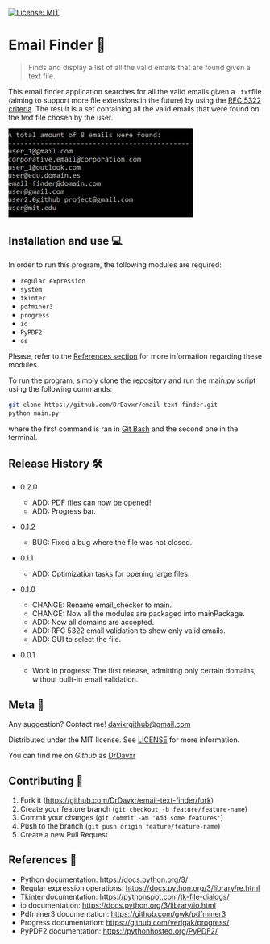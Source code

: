 [![License: MIT](https://img.shields.io/badge/License-MIT-yellow.svg)](https://opensource.org/licenses/MIT)
# Email Finder :email:
> Finds and display a list of all the valid emails that are found given a text file.

This email finder application searches for all the valid emails given a `.txt`file (aiming to support more file extensions in the future) by using the [RFC 5322 criteria](https://tools.ietf.org/html/rfc5322). The result is a set containing all the valid emails that were found on the text file chosen by the user.

![Program output](https://github.com/DrDavxr/email-text-finder/blob/master/email-text-finder.PNG)

## Installation and use :computer:

In order to run this program, the following modules are required:

* `regular expression`
* `system`
* `tkinter`
* `pdfminer3`
* `progress`
* `io`
* `PyPDF2`
* `os`

Please, refer to the [References section](#references) for more information regarding these modules.

To run the program, simply clone the repository and run the main.py script using the following commands:

```sh
git clone https://github.com/DrDavxr/email-text-finder.git
python main.py
```
where the first command is ran in [Git Bash](https://git-scm.com/downloads) and the second one in the terminal.

## Release History :hammer_and_wrench:

* 0.2.0
    * ADD: PDF files can now be opened!
    * ADD: Progress bar.

* 0.1.2
    * BUG: Fixed a bug where the file was not closed.

* 0.1.1
    * ADD: Optimization tasks for opening large files.

* 0.1.0
    * CHANGE: Rename email_checker to main.
    * CHANGE: Now all the modules are packaged into mainPackage.
    * ADD: Now all domains are accepted.
    * ADD: RFC 5322 email validation to show only valid emails.
    * ADD: GUI to select the file.
* 0.0.1
    * Work in progress: The first release, admitting only certain domains, without built-in email validation.

## Meta :mag_right:

Any suggestion? Contact me! davixrgithub@gmail.com

Distributed under the MIT license. See [LICENSE](https://github.com/DrDavxr/email-text-finder/blob/master/LICENSE) for more information.

You can find me on _Github_ as [DrDavxr](https://github.com/dbader/)

## Contributing 🤝

1. Fork it (<https://github.com/DrDavxr/email-text-finder/fork>)
2. Create your feature branch (`git checkout -b feature/feature-name`)
3. Commit your changes (`git commit -am 'Add some features'`)
4. Push to the branch (`git push origin feature/feature-name`)
5. Create a new Pull Request

## References :green_book:
- Python documentation: https://docs.python.org/3/
- Regular expression operations: https://docs.python.org/3/library/re.html
- Tkinter documentation: https://pythonspot.com/tk-file-dialogs/
- io documentation: https://docs.python.org/3/library/io.html
- Pdfminer3 documentation: https://github.com/gwk/pdfminer3
- Progress documentation: https://github.com/verigak/progress/
- PyPDF2 documentation: https://pythonhosted.org/PyPDF2/
